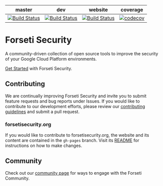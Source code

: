 **master** | **dev** | **website** | **coverage**
------------ | ------------ | ------------ | ------------
[![Build Status](https://travis-ci.org/GoogleCloudPlatform/forseti-security.svg?branch=master)](https://travis-ci.org/GoogleCloudPlatform/forseti-security)|[![Build Status](https://travis-ci.org/GoogleCloudPlatform/forseti-security.svg?branch=dev)](https://travis-ci.org/GoogleCloudPlatform/forseti-security)|[![Build Status](https://travis-ci.org/GoogleCloudPlatform/forseti-security.svg?branch=gh-pages)](https://travis-ci.org/GoogleCloudPlatform/forseti-security)|[![codecov](https://codecov.io/gh/GoogleCloudPlatform/forseti-security/branch/master/graph/badge.svg)](https://codecov.io/gh/GoogleCloudPlatform/forseti-security)

# Forseti Security
A community-driven collection of open source tools to improve the security
of your Google Cloud Platform environments.

[Get Started](http://forsetisecurity.org/docs/quickstarts/forseti-security/)
with Forseti Security.

## Contributing
We are continually improving Forseti Security and invite you to submit feature
requests and bug reports under Issues. If you would like to contribute to our
development efforts, please review our
[contributing guidelines](/.github/CONTRIBUTING.md) and submit a pull request.

### forsetisecurity.org
If you would like to contribute to forsetisecurity.org, the website and its
content are contained in the `gh-pages` branch. Visit its
[README](https://github.com/GoogleCloudPlatform/forseti-security/tree/gh-pages)
for instructions on how to make changes.

## Community
Check out our [community page](http://forsetisecurity.org/community) for ways
to engage with the Forseti Community.
